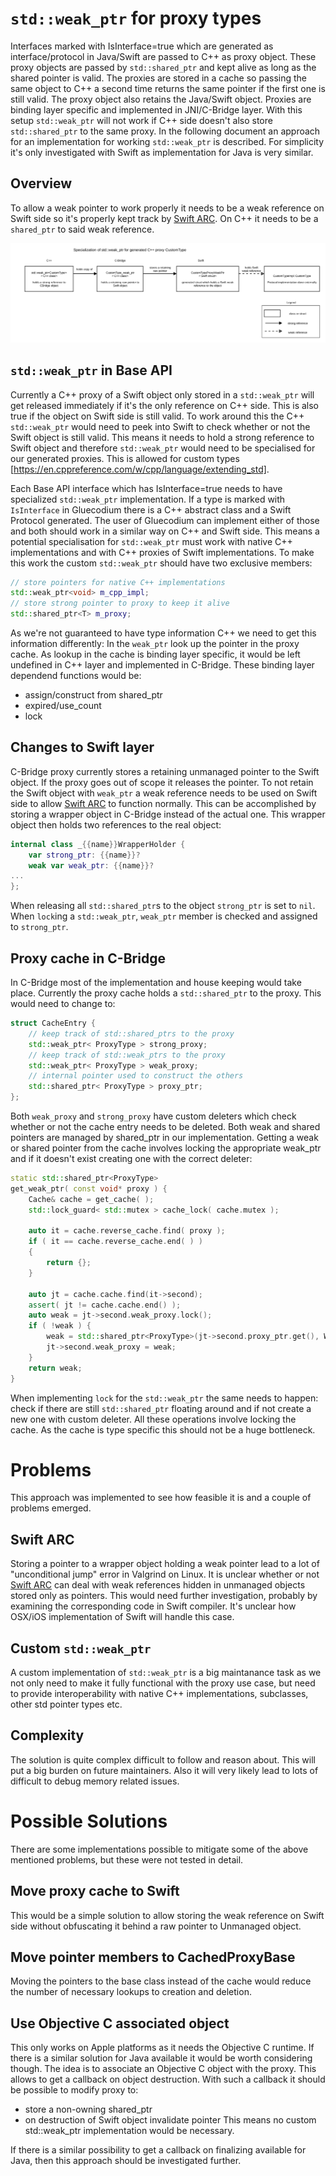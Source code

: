 `std::weak_ptr` for proxy types
===============================

Interfaces marked with IsInterface=true which are generated as interface/protocol in Java/Swift are passed to C++ as proxy object.
These proxy objects are passed by `std::shared_ptr` and kept alive as long as the shared pointer is valid.
The proxies are stored in a cache so passing the same object to C++ a second time returns the same pointer if the first one is still valid.
The proxy object also retains the Java/Swift object.
Proxies are binding layer specific and implemented in JNI/C-Bridge layer.
With this setup `std::weak_ptr` will not work if C++ side doesn't also store `std::shared_ptr` to the same proxy.
In the following document an approach for an implementation for working `std::weak_ptr` is described.
For simplicity it's only investigated with Swift as implementation for Java is very similar.

Overview
--------

To allow a weak pointer to work properly it needs to be a weak reference on Swift side so it's properly kept track by [Swift ARC].
On C++ it needs to be a `shared_ptr` to said weak reference.

![Diagram of C++ shared_ptr to weak reference in Swift](diagrams/Specialization_of_weak_ptr_for_generated_Cpp_proxy_CustomTypeProxy.svg)

`std::weak_ptr` in Base API
---------------------------

Currently a C++ proxy of a Swift object only stored in a `std::weak_ptr` will get released immediately if it's the only reference on C++ side.
This is also true if the object on Swift side is still valid.
To work around this the C++ `std::weak_ptr` would need to peek into Swift to check whether or not the Swift object is still valid.
This means it needs to hold a strong reference to Swift object and therefore `std::weak_ptr` would need to be specialised for our generated proxies.
This is allowed for custom types [https://en.cppreference.com/w/cpp/language/extending_std].

Each Base API interface which has IsInterface=true needs to have specialized `std::weak_ptr` implementation.
If a type is marked with `IsInterface` in Gluecodium there is a C++ abstract class and a Swift Protocol generated.
The user of Gluecodium can implement either of those and both should work in a similar way on C++ and Swift side.
This means a potential specialisation for `std::weak_ptr` must work with native C++ implementations and with C++ proxies of Swift implementations.
To make this work the custom `std::weak_ptr` should have two exclusive members:
```C++
// store pointers for native C++ implementations
std::weak_ptr<void> m_cpp_impl;
// store strong pointer to proxy to keep it alive
std::shared_ptr<T> m_proxy;
```

As we're not guaranteed to have type information C++ we need to get this information differently: In the `weak_ptr` look up the pointer in the proxy cache.
As lookup in the cache is binding layer specific, it would be left undefined in C++ layer and implemented in C-Bridge.
These binding layer dependend functions would be:
* assign/construct from shared_ptr
* expired/use_count
* lock


Changes to Swift layer
----------------------

C-Bridge proxy currently stores a retaining unmanaged pointer to the Swift object.
If the proxy goes out of scope it releases the pointer.
To not retain the Swift object with `weak_ptr` a weak reference needs to be used on Swift side to allow [Swift ARC] to function normally.
This can be accomplished by storing a wrapper object in C-Bridge instead of the actual one.
This wrapper object then holds two references to the real object:
```Swift
internal class _{{name}}WrapperHolder {
    var strong_ptr: {{name}}?
    weak var weak_ptr: {{name}}?
...
};
```
When releasing all `std::shared_ptr`s to the object `strong_ptr` is set to `nil`.
When `lock`ing a `std::weak_ptr`, `weak_ptr` member is checked and assigned to `strong_ptr`.

Proxy cache in C-Bridge
-----------------------

In C-Bridge most of the implementation and house keeping would take place.
Currently the proxy cache holds a `std::shared_ptr` to the proxy.
This would need to change to:
```C++
struct CacheEntry {
    // keep track of std::shared_ptrs to the proxy
    std::weak_ptr< ProxyType > strong_proxy;
    // keep track of std::weak_ptrs to the proxy
    std::weak_ptr< ProxyType > weak_proxy;
    // internal pointer used to construct the others
    std::shared_ptr< ProxyType > proxy_ptr;
};
```
Both `weak_proxy` and `strong_proxy` have custom deleters which check whether or not the cache entry needs to be deleted.
Both weak and shared pointers are managed by shared_ptr in our implementation.
Getting a weak or shared pointer from the cache involves locking the appropriate weak_ptr and if it doesn't exist creating one with the correct deleter:
```C++
static std::shared_ptr<ProxyType>
get_weak_ptr( const void* proxy ) {
    Cache& cache = get_cache( );
    std::lock_guard< std::mutex > cache_lock( cache.mutex );

    auto it = cache.reverse_cache.find( proxy );
    if ( it == cache.reverse_cache.end( ) )
    {
        return {};
    }

    auto jt = cache.cache.find(it->second);
    assert( jt != cache.cache.end() );
    auto weak = jt->second.weak_proxy.lock();
    if ( !weak ) {
        weak = std::shared_ptr<ProxyType>(jt->second.proxy_ptr.get(), WeakDeleter());
        jt->second.weak_proxy = weak;
    }
    return weak;
}
```
When implementing `lock` for the `std::weak_ptr` the same needs to happen: check if there are still `std::shared_ptr` floating around and if not create a new one with custom deleter.
All these operations involve locking the cache.
As the cache is type specific this should not be a huge bottleneck.


Problems
========

This approach was implemented to see how feasible it is and a couple of problems emerged.

Swift ARC
---------

Storing a pointer to a wrapper object holding a weak pointer lead to a lot of "unconditional jump" error in Valgrind on Linux.
It is unclear whether or not [Swift ARC] can deal with weak references hidden in unmanaged objects stored only as pointers.
This would need further investigation, probably by examining the corresponding code in Swift compiler.
It's unclear how OSX/iOS implementation of Swift will handle this case.

Custom `std::weak_ptr`
----------------------

A custom implementation of `std::weak_ptr` is a big maintanance task as we not only need to make it fully functional with the proxy use case, but need to provide interoperability with native C++ implementations, subclasses, other std pointer types etc.

Complexity
----------

The solution is quite complex difficult to follow and reason about. This will put a big burden on future maintainers. Also it will very likely lead to lots of difficult to debug memory related issues.

[Swift ARC]: https://docs.swift.org/swift-book/LanguageGuide/AutomaticReferenceCounting.html

Possible Solutions
==================

There are some implementations possible to mitigate some of the above mentioned problems, but these were not tested in detail.

Move proxy cache to Swift
-------------------------

This would be a simple solution to allow storing the weak reference on Swift side without obfuscating it behind a raw pointer to Unmanaged object.

Move pointer members to CachedProxyBase
---------------------------------------

Moving the pointers to the base class instead of the cache would reduce the number of necessary lookups to creation and deletion.

Use Objective C associated object
---------------------------------

This only works on Apple platforms as it needs the Objective C runtime.
If there is a similar solution for Java available it would be worth considering though.
The idea is to associate an Objective C object with the proxy.
This allows to get a callback on object destruction.
With such a callback it should be possible to modify proxy to:
* store a non-owning shared_ptr
* on destruction of Swift object invalidate pointer
This means no custom std::weak_ptr implementation would be necessary.

If there is a similar possibility to get a callback on finalizing available for Java, then this approach should be investigated further.
